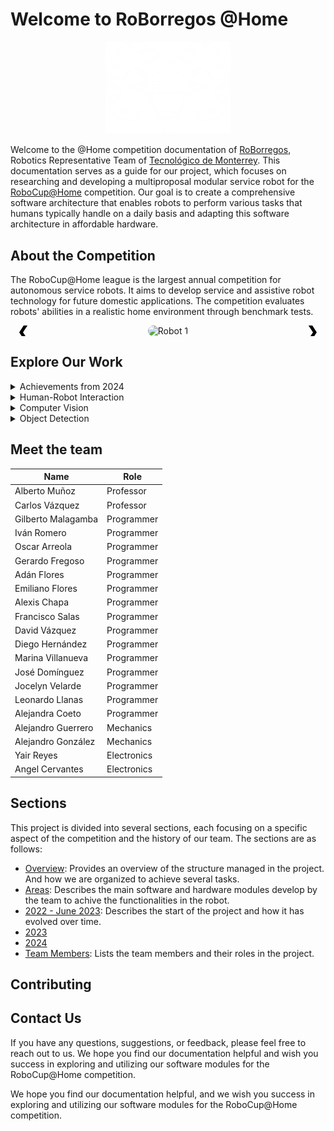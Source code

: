 # Welcome to RoBorregos @Home

<script src="https://kit.fontawesome.com/db131c0a32.js" crossorigin="anonymous"></script>

<p align="center">
  <img src="./assets/logo.png" alt="RoBorregos Logo" width="200">
</p>

Welcome to the @Home competition documentation of [RoBorregos](https://roborregos.com), Robotics Representative Team of [Tecnológico de Monterrey](https://tec.mx). This documentation serves as a guide for our project, which focuses on researching and developing a multiproposal modular service robot for the [RoboCup@Home](https://athome.robocup.org/) competition. Our goal is to create a comprehensive software architecture that enables robots to perform various tasks that humans typically handle on a daily basis and adapting this software architecture in affordable hardware.

## About the Competition

The RoboCup@Home league is the largest annual competition for autonomous service robots. It aims to develop service and assistive robot technology for future domestic applications. The competition evaluates robots' abilities in a realistic home environment through benchmark tests.

<div id="carousel" class="carousel">
  <div class="carousel-item active">
    <img src="https://external-content.duckduckgo.com/iu/?u=https%3A%2F%2Fwallpaperset.com%2Fw%2Ffull%2F0%2Fd%2F5%2F183330.jpg&f=1&nofb=1&ipt=50ba9a4d1fae901a5f70f24a8b9b1e05611da1d973bd6745e9815a58b122e7d2&ipo=images" alt="Robot 1">
  </div>
  <div class="carousel-item">
    <img src="https://external-content.duckduckgo.com/iu/?u=https%3A%2F%2Fwww.pixelstalk.net%2Fwp-content%2Fuploads%2F2016%2F07%2FBackground-Beautiful-Nature-Images-HD.jpg&f=1&nofb=1&ipt=29b016f3f0afdd1949670fdc8822d2c4443c7ba7217b2f4aa958c44cd1408224&ipo=images" alt="Robot 2">
  </div>
  <div class="carousel-item">
    <img src="https://external-content.duckduckgo.com/iu/?u=https%3A%2F%2Fwallpapertag.com%2Fwallpaper%2Ffull%2Fd%2F3%2Fc%2F968676-hi-res-background-images-2651x1813-retina.jpg&f=1&nofb=1&ipt=15b5fc8c260d4a408095a68eb30e4d555e97365461d15fda33046747699d3da2&ipo=images" alt="Robot 3">
  </div>
  <a class="carousel-control-prev" onclick="prevSlide()">&#10094;</a>
  <a class="carousel-control-next" onclick="nextSlide()">&#10095;</a>
</div>

<style>
.carousel {
  position: relative;
  max-width: 100%;
  margin: auto;
  overflow: hidden;
}

.carousel-item {
  display: none;
  text-align: center;
}

.carousel-item.active {
  display: block;
}

.carousel img {
  width: 400px;
  height: 300px; 
  object-fit: cover; 
  border-radius: 15px; 
}

.carousel-control-prev, .carousel-control-next {
  position: absolute;
  top: 50%;
  transform: translateY(-50%);
  font-size: 2em;
  color: black;
  cursor: pointer;
  user-select: none;
}

.carousel-control-prev {
  left: 10px;
}

.carousel-control-next {
  right: 10px;
}
</style>

<script>
let currentSlide = 0;
const slides = document.querySelectorAll('.carousel-item');

function showSlide(index) {
  slides[currentSlide].classList.remove('active');
  currentSlide = (index + slides.length) % slides.length;
  slides[currentSlide].classList.add('active');
}

function nextSlide() {
  showSlide(currentSlide + 1);
}

function prevSlide() {
  showSlide(currentSlide - 1);
}

document.addEventListener('DOMContentLoaded', () => {
  showSlide(currentSlide);
});
</script>

## Explore Our Work

<details>
  <summary>Achievements from 2024</summary>
  <ul>
    <li><a href="docs/2024/index.md">Achievements from 2024</a></li>
  </ul>
</details>

<details>
  <summary>Human-Robot Interaction</summary>
  <ul>
    <li><a href="docs/2023/Human%20Robot%20Interaction/index.md">Human-Robot Interaction</a></li>
  </ul>
</details>

<details>
  <summary>Computer Vision</summary>
  <ul>
    <li><a href="docs/2022%20-%20Jun%202023/Computer%20Vision/index.md">Computer Vision</a></li>
  </ul>
</details>

<details>
  <summary>Object Detection</summary>
  <ul>
    <li><a href="docs/2022%20-%20Jun%202023/Computer%20Vision/Object%20Detection/index.md">Object Detection</a></li>
  </ul>
</details>

## Meet the team


| Name                       |  Role           |
| -------------------------- | --------------- |
| Alberto Muñoz | Professor |
| Carlos Vázquez | Professor |
| Gilberto Malagamba | Programmer |
| Iván Romero | Programmer |
| Oscar Arreola | Programmer |
| Gerardo Fregoso | Programmer |
| Adán Flores | Programmer |
| Emiliano Flores | Programmer |
| Alexis Chapa | Programmer |
| Francisco Salas | Programmer |
| David Vázquez | Programmer |
| Diego Hernández | Programmer |
| Marina Villanueva | Programmer |
| José Domínguez | Programmer |
| Jocelyn Velarde | Programmer |
| Leonardo Llanas | Programmer |
| Alejandra Coeto | Programmer|
| Alejandro Guerrero | Mechanics|
| Alejandro González | Mechanics|
| Yair Reyes | Electronics|
| Angel Cervantes | Electronics|


## Sections

This project is divided into several sections, each focusing on a specific aspect of the competition and the history of our team. The sections are as follows:

- [Overview](/Overview): Provides an overview of the structure managed in the project. And how we are organized to achieve several tasks.
- [Areas](/Areas): Describes the main software and hardware modules develop by the team to achive the functionalities in the robot.
- [2022 - June 2023](/2022%20-%20Jun%202023): Describes the start of the project and how it has evolved over time.
- [2023](/2023)
- [2024](/2024)
- [Team Members](/Team): Lists the team members and their roles in the project.

## Contributing

## Contact Us

If you have any questions, suggestions, or feedback, please feel free to reach out to us. We hope you find our documentation helpful and wish you success in exploring and utilizing our software modules for the RoboCup@Home competition.

<div class="social-icons">
  <a href="https://www.facebook.com/roborregos" target="_blank"><i class="fab fa-facebook"></i></a>
  <i class="fa-brands fa-facebook"></i>
  <a href="https://twitter.com/roborregos" target="_blank"><i class="fab fa-twitter"></i></a>
  <a href="https://www.instagram.com/roborregos" target="_blank"><i class="fab fa-instagram"></i></a>
  <a href="https://www.linkedin.com/company/roborregos" target="_blank"><i class="fab fa-linkedin"></i></a>
</div>

We hope you find our documentation helpful, and we wish you success in exploring and utilizing our software modules for the RoboCup@Home competition.
